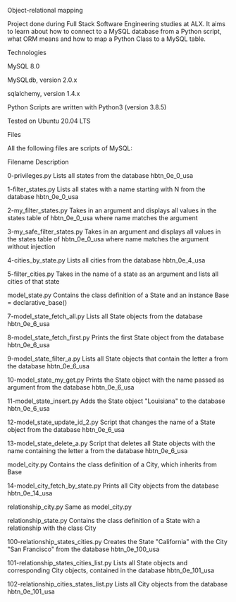 Object-relational mapping


Project done during Full Stack Software Engineering studies at ALX. It aims to learn about how to connect to a MySQL database from a Python script, what ORM means and how to map a Python Class to a MySQL table.



Technologies


MySQL 8.0 

MySQLdb, version 2.0.x

sqlalchemy, version 1.4.x

Python Scripts are written with Python3 (version 3.8.5)

Tested on Ubuntu 20.04 LTS

Files


All the following files are scripts of MySQL:



Filename	Description


0-privileges.py	                   Lists all states from the database hbtn_0e_0_usa


1-filter_states.py	               Lists all states with a name starting with N from the database hbtn_0e_0_usa
 

2-my_filter_states.py              Takes in an argument and displays all values in the states table of hbtn_0e_0_usa where name matches the argument


3-my_safe_filter_states.py	       Takes in an argument and displays all values in the states table of hbtn_0e_0_usa where name matches the argument without injection


4-cities_by_state.py	             Lists all cities from the database hbtn_0e_4_usa


5-filter_cities.py	               Takes in the name of a state as an argument and lists all cities of that state


model_state.py	                   Contains the class definition of a State and an instance Base = declarative_base()
 

7-model_state_fetch_all.py	       Lists all State objects from the database hbtn_0e_6_usa


8-model_state_fetch_first.py	     Prints the first State object from the database hbtn_0e_6_usa


9-model_state_filter_a.py	         Lists all State objects that contain the letter a from the database hbtn_0e_6_usa


10-model_state_my_get.py	         Prints the State object with the name passed as argument from the database hbtn_0e_6_usa


11-model_state_insert.py	         Adds the State object "Louisiana" to the database hbtn_0e_6_usa


12-model_state_update_id_2.py	            Script that changes the name of a State object from the database hbtn_0e_6_usa


13-model_state_delete_a.py	             Script that deletes all State objects with the name containing the letter a from the database hbtn_0e_6_usa


model_city.py	                       Contains the class definition of a City, which inherits from Base


14-model_city_fetch_by_state.py	                       Prints all City objects from the database hbtn_0e_14_usa


relationship_city.py	                             Same as model_city.py


relationship_state.py	                                    Contains the class definition of a State with a relationship with the class City


100-relationship_states_cities.py	                              Creates the State "California" with the City "San Francisco" from the database hbtn_0e_100_usa


101-relationship_states_cities_list.py	                        Lists all State objects and corresponding City objects, contained in the database hbtn_0e_101_usa


102-relationship_cities_states_list.py	                        Lists all City objects from the database hbtn_0e_101_usa
